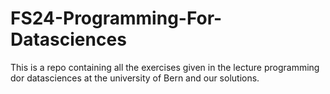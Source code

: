 # FS24-Programming-For-Datasciences
This is a repo containing all the exercises given in the lecture programming dor datasciences at the university of Bern and our solutions.
